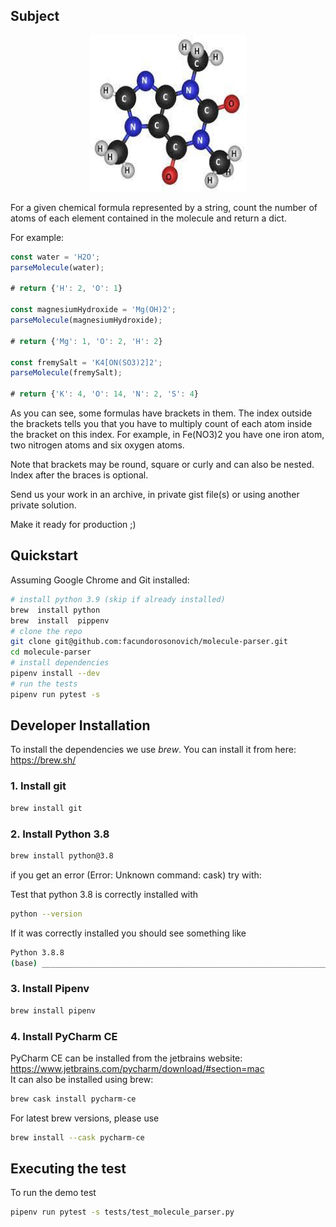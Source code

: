 
## Subject

<p align="center">
  <img src="images/molecule.jpeg" width="250" height="250"/>
</p>

For a given chemical formula represented by a string, count the number of atoms of each element contained in the molecule and return a dict.

For example:

```ts
const water = 'H2O';
parseMolecule(water);

# return {'H': 2, 'O': 1}

const magnesiumHydroxide = 'Mg(OH)2';
parseMolecule(magnesiumHydroxide);

# return {'Mg': 1, 'O': 2, 'H': 2}

const fremySalt = 'K4[ON(SO3)2]2';
parseMolecule(fremySalt);

# return {'K': 4, 'O': 14, 'N': 2, 'S': 4}
```

As you can see, some formulas have brackets in them. The index outside the brackets tells you that you have to multiply count of each atom inside the bracket on this index. For example, in Fe(NO3)2 you have one iron atom, two nitrogen atoms and six oxygen atoms.

Note that brackets may be round, square or curly and can also be nested. Index after the braces is optional.

Send us your work in an archive, in private gist file(s) or using another private solution.

Make it ready for production ;)

## Quickstart

Assuming Google Chrome and Git installed:

```bash
# install python 3.9 (skip if already installed)
brew  install python
brew  install  pippenv
# clone the repo
git clone git@github.com:facundorosonovich/molecule-parser.git
cd molecule-parser
# install dependencies
pipenv install --dev
# run the tests
pipenv run pytest -s
```

## Developer Installation

To install the dependencies we use *brew*. You can install it from here: <https://brew.sh/>

### 1. Install git

```bash
brew install git
```

### 2. Install Python 3.8

```bash
brew install python@3.8
```
if you get an error (Error: Unknown command: cask) try with:



Test that python 3.8 is correctly installed with

```bash
python --version
```

If it was correctly installed you should see something like

 ```bash
Python 3.8.8
(base) ________________________________________________________________________________
```

### 3. Install Pipenv

```bash
brew install pipenv
```

### 4. Install PyCharm CE

PyCharm CE can be installed from the jetbrains website: <https://www.jetbrains.com/pycharm/download/#section=mac>  
It can also be installed using brew:

```bash
brew cask install pycharm-ce
```

For latest brew versions, please use

```bash
brew install --cask pycharm-ce
```


## Executing the test
To run the demo test
```bash
pipenv run pytest -s tests/test_molecule_parser.py

```

